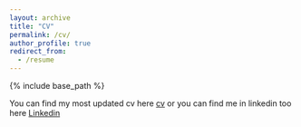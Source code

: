 ```yaml
---
layout: archive
title: "CV"
permalink: /cv/
author_profile: true
redirect_from:
  - /resume
---
```


{% include base_path %}

You can find my most updated cv here [cv](https://drive.google.com/file/d/1bj2jiY5C4jyI9Qb1rGXYuYMWGYaAfbt5/view?usp=drive_link) or you can find me in linkedin too here [Linkedin](https://www.linkedin.com/in/genino2/)

